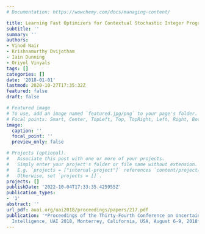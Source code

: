 ```yaml
---
# Documentation: https://wowchemy.com/docs/managing-content/

title: Learning Fast Optimizers for Contextual Stochastic Integer Programs
subtitle: ''
summary: ''
authors:
- Vinod Nair
- Krishnamurthy Dvijotham
- Iain Dunning
- Oriyol Vinyals
tags: []
categories: []
date: '2018-01-01'
lastmod: 2020-10-27T17:35:32Z
featured: false
draft: false

# Featured image
# To use, add an image named `featured.jpg/png` to your page's folder.
# Focal points: Smart, Center, TopLeft, Top, TopRight, Left, Right, BottomLeft, Bottom, BottomRight.
image:
  caption: ''
  focal_point: ''
  preview_only: false

# Projects (optional).
#   Associate this post with one or more of your projects.
#   Simply enter your project's folder or file name without extension.
#   E.g. `projects = ["internal-project"]` references `content/project/deep-learning/index.md`.
#   Otherwise, set `projects = []`.
projects: []
publishDate: '2022-10-04T17:33:35.425955Z'
publication_types:
- '1'
abstract: ''
url_pdf: auai.org/uai2018/proceedings/papers/217.pdf
publication: '*Proceedings of the Thirty-Fourth Conference on Uncertainty in Artificial
  Intelligence, UAI 2018, Monterrey, California, USA, August 6-9, 2018*'
---
```

